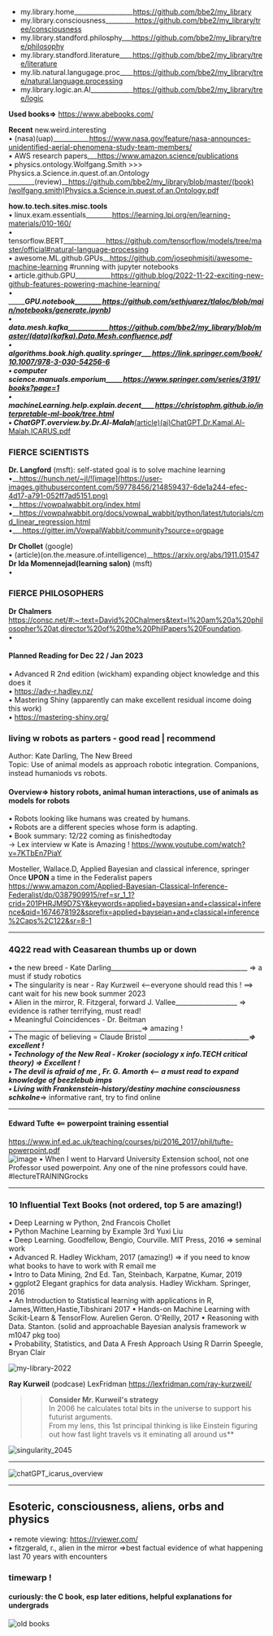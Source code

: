 - my.library.home__________________https://github.com/bbe2/my_library  
- my.library.consciousness_________https://github.com/bbe2/my_library/tree/consciousness  
- my.library.standford.philosphy___https://github.com/bbe2/my_library/tree/philosophy  
- my.library.standford.literature____https://github.com/bbe2/my_library/tree/literature  
- my.lib.natural.langugage.proc____https://github.com/bbe2/my_library/tree/natural.language.processing  
- my.library.logic.an.AI_____________https://github.com/bbe2/my_library/tree/logic  

**Used books=>** https://www.abebooks.com/  

**Recent** new.weird.interesting  
• (nasa)(uap)___________https://www.nasa.gov/feature/nasa-announces-unidentified-aerial-phenomena-study-team-members/  
• AWS research papers___https://www.amazon.science/publications  
• physics.ontology.Wolfgang.Smith >>> Physics.a.Science.in.quest.of.an.Ontology  
________(review)__https://github.com/bbe2/my_library/blob/master/(book)(wolfgang.smith)Physics.a.Science.in.quest.of.an.Ontology.pdf  


**how.to.tech.sites.misc.tools**  
• linux.exam.essentials________https://learning.lpi.org/en/learning-materials/010-160/  
• tensorflow.BERT_____________https://github.com/tensorflow/models/tree/master/official#natural-language-processing  
• awesome.ML.github.GPUs__https://github.com/josephmisiti/awesome-machine-learning  #running with jupyter notebooks  
• article.github.GPU___________https://github.blog/2022-11-22-exciting-new-github-features-powering-machine-learning/  
• ____________GPU.notebook________https://github.com/sethjuarez/tlaloc/blob/main/notebooks/generate.ipynb)  
• data.mesh.kafka____________https://github.com/bbe2/my_library/blob/master/(data)(kafka).Data.Mesh.confluence.pdf  
• algorithms.book.high.quality.springer___https://link.springer.com/book/10.1007/978-3-030-54256-6  
• computer science.manuals.emporium_____https://www.springer.com/series/3191/books?page=1  
• machineLearning.help.explain.decent____https://christophm.github.io/interpretable-ml-book/tree.html  
• ChatGPT.overview.by.Dr.Al-Malah_______[(article)(ai)ChatGPT.Dr.Kamal.Al-Malah.ICARUS.pdf](https://github.com/bbe2/my_library/files/10562969/article.ai.ChatGPT.Dr.Kamal.Al-Malah.ICARUS.pdf)  


### FIERCE SCIENTISTS  
**Dr. Langford** (msft): self-stated goal is to solve machine learning  
•__https://hunch.net/~jl/![image](https://user-images.githubusercontent.com/59778456/214859437-6de1a244-efec-4d17-a791-052ff7ad5151.png)  
•__https://vowpalwabbit.org/index.html  
•__https://vowpalwabbit.org/docs/vowpal_wabbit/python/latest/tutorials/cmd_linear_regression.html  
•___https://gitter.im/VowpalWabbit/community?source=orgpage  

**Dr Chollet** (google)  
• (article)(on.the.measure.of.intelligence)__https://arxiv.org/abs/1911.01547  
**Dr Ida Momennejad(learning salon)** (msft)  
• 
### FIERCE PHILOSOPHERS  
**Dr Chalmers**  
https://consc.net/#:~:text=David%20Chalmers&text=I%20am%20a%20philosopher%20at,director%20of%20the%20PhilPapers%20Foundation.  
• 

#### **Planned Reading for Dec 22 / Jan 2023**  
• Advanced R 2nd edition (wickham) expanding object knowledge and this does it  
• https://adv-r.hadley.nz/  
• Mastering Shiny (apparently can make excellent residual income doing this work)  
• https://mastering-shiny.org/  


### living w robots as parters - good read | recommend
Author: Kate Darling, The New Breed  
Topic:  Use of animal models as approach robotic integration. Companions, instead humaniods vs robots.  

#### Overview=> history robots, animal human interactions, use of animals as models for robots  
• Robots looking like humans was created by humans.  
• Robots are a different species whose form is adapting.  
• Book summary: 12/22 coming as finishedtoday  
-> Lex interview w Kate is Amazing ! https://www.youtube.com/watch?v=7KTbEn7PiaY  








Mosteller, Wallace.D, Applied Bayesian and classical inference, springer 
Once **UPON** a time in the Federalist papers  
https://www.amazon.com/Applied-Bayesian-Classical-Inference-Federalist/dp/0387909915/ref=sr_1_1?crid=201PHRJM9D7SY&keywords=applied+bayesian+and+classical+inference&qid=1674678192&sprefix=applied+bayseian+and+classical+inference%2Caps%2C122&sr=8-1

-------------

### 4Q22 read with Ceasarean thumbs up or down  
• the new breed - Kate Darling__________________________________________ => a must if study robotics  
• The singularity is near - Ray Kurzweil <--everyone should read this ! ==> cant wait for his new book summer 2023  
• Alien in the mirror, R. Fitzgeral, forward J. Vallee___________________ => evidence is rather terrifying, must read!  
• Meaningful Coincidences - Dr. Beitman  _________________________________________=> amazing !   
• The magic of believing = Claude Bristol ________________________________________=> excellent !  
• Technology of the New Real - Kroker (sociology x info.TECH critical theory) => Excellent !  
• The devil is afraid of me , Fr. G. Amorth <-- a must read to expand knowledge of beezlebub imps  
• Living with Frankenstein-history/destiny machine consciousness schkolne_________=> informative rant, try to find online  


----------------

#### **Edward Tufte** <== powerpoint training essential  
https://www.inf.ed.ac.uk/teaching/courses/pi/2016_2017/phil/tufte-powerpoint.pdf  
![image](https://user-images.githubusercontent.com/59778456/201488986-2bc4873d-a9ff-47d0-9380-c039a3b3fb8c.png)
• When I went to Harvard University Extension school, not one Professor used powerpoint. Any one of the nine professors could have. 
#lectureTRAININGrocks


-----------------
### **10 Influential Text Books (not ordered, top 5 are amazing!)**  
• Deep Learning w Python, 2nd Francois Chollet  
• Python Machine Learning by Example 3rd Yuxi Liu  
• Deep Learning. Goodfellow, Bengio, Courville. MIT Press, 2016  => seminal work  
• Advanced R. Hadley Wickham, 2017 (amazing!)  => if you need to know what books to have to work with R email me  
• Intro to Data Mining, 2nd Ed. Tan, Steinbach, Karpatne, Kumar, 2019  
• ggplot2 Elegant graphics for data analysis. Hadley Wickham. Springer, 2016    
• An Introduction to Statistical learning with applications in R, James,Witten,Hastie,Tibshirani 2017
• Hands-on Machine Learning with Scikit-Learn & TensorFlow. Aurelien Geron. O'Reilly, 2017 
• Reasoning with Data. Stanton. (solid and approachable Bayesian analysis framework w m1047 pkg too)  
• Probability, Statistics, and Data A Fresh Approach Using R  Darrin Speegle, Bryan Clair  

![my-library-2022](https://user-images.githubusercontent.com/59778456/193679900-04ccd057-71b9-4d4b-9a72-f1d85842c3d5.jpg)

**Ray Kurweil**  (podcase) LexFridman https://lexfridman.com/ray-kurzweil/  
>> **Consider Mr. Kurweil's strategy**  
>> In 2006 he calculates total bits in the universe to support his futurist arguments.  
>> From my lens, this 1st principal thinking is like Einstein figuring out how fast light travels vs it eminating all around us**  

![singularity_2045](https://user-images.githubusercontent.com/59778456/199331003-d078b3c8-7ebf-4693-93b4-18857c071630.JPG)

----------------

![chatGPT_icarus_overview](https://user-images.githubusercontent.com/59778456/216191957-88372372-d40d-4ce6-8d6a-d19f89a7ed6b.JPG)

-----------------
## **Esoteric, consciousness, aliens, orbs and physics**  
• remote viewing: https://rviewer.com/  
• fitzgerald, r., alien in the mirror =>best factual evidence of what happening last 70 years with encounters
  
  
  
### timewarp ! 
#### curiously: the C book, esp later editions, helpful explanations for undergrads  
![old books](https://user-images.githubusercontent.com/59778456/214867438-38cfee84-2b36-444a-a274-144e4e09ab9e.jpg)

